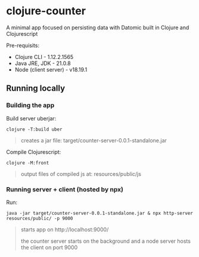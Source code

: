 # clojure-counter
A minimal app focused on persisting data with Datomic built in Clojure and Clojurescript

Pre-requisits:
- Clojure CLI - 1.12.2.1565
- Java JRE, JDK - 21.0.8
- Node (client server) - v18.19.1

## Running locally

### Building the app

Build server uberjar:
```
clojure -T:build uber
```
> creates a jar file: target/counter-server-0.0.1-standalone.jar

Compile Clojurescript:
``` 
clojure -M:front
```
> output files of compiled js at: resources/public/js


### Running server + client (hosted by npx)

Run:
```
java -jar target/counter-server-0.0.1-standalone.jar & npx http-server resources/public/ -p 9000
```
> starts app on http://localhost:9000/
> 
> the counter server starts on the background and a node server hosts the client on port 9000
